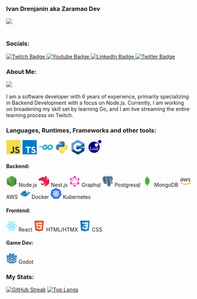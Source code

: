 ### Ivan Drenjanin aka Zaramao Dev
<div id="header">
<div>
<img src="https://media.giphy.com/media/v1.Y2lkPTc5MGI3NjExMTZvZ2RsMzFlYXE2ZTRqa3hldTlndDV6MmRlaXZieDdxdWlkZ2c1bSZlcD12MV9pbnRlcm5hbF9naWZfYnlfaWQmY3Q9cw/kJV3yFjaVYtlP0CMOR/giphy.gif" width="100"/>
  
</div>
<div>
<img src="https://komarev.com/ghpvc/?username=ivandrenjanin&style=flat-square&color=blue" alt=""/>
  
</div>

### Socials:
<div id="badges">
  <a href="https://www.twitch.tv/zaramao_dev">  
    <img src="https://img.shields.io/badge/Twitch-purple?style=for-the-badge&logo=twitch&logoColor=white" alt="Twitch Badge"/>
  </a>
  <a href="https://www.youtube.com/@zaramao">
    <img src="https://img.shields.io/badge/YouTube-red?style=for-the-badge&logo=youtube&logoColor=white" alt="Youtube Badge"/>
  </a>
  <a href="https://www.linkedin.com/in/ivan-drenjanin/">
    <img src="https://img.shields.io/badge/LinkedIn-blue?style=for-the-badge&logo=linkedin&logoColor=white" alt="LinkedIn Badge"/>
  </a>
  <a href="https://twitter.com/zaramao_dev">
    <img src="https://img.shields.io/badge/Twitter-blue?style=for-the-badge&logo=twitter&logoColor=white" alt="Twitter Badge"/>
  </a>

</div>
</div>
  
### About Me:
  <div>
    <img src="https://media.giphy.com/media/v1.Y2lkPTc5MGI3NjExdmo0cGszbjBxY2gwZGUwcXVjcDNkYTc3Y25vbGowMTd2anE1cmR2eCZlcD12MV9pbnRlcm5hbF9naWZfYnlfaWQmY3Q9Zw/xTiIzJSKB4l7xTouE8/giphy.gif" width="250px"/>
  </div>

I am a software developer with 6 years of experience, primarily specializing in Backend Development with a focus on Node.js. Currently, I am working on broadening my skill set by learning Go, and I am live streaming the entire learning process on Twitch.

### Languages, Runtimes, Frameworks and other tools:
<img src="https://github.com/devicons/devicon/blob/master/icons/javascript/javascript-original.svg" width="40" />&nbsp;<img src="https://github.com/devicons/devicon/blob/master/icons/typescript/typescript-original.svg" width="40" />&nbsp;<img src="https://github.com/devicons/devicon/blob/master/icons/go/go-original-wordmark.svg" width="40" />&nbsp;<img src="https://github.com/devicons/devicon/blob/master/icons/python/python-original.svg" width="40" />&nbsp;<img src="https://github.com/devicons/devicon/blob/master/icons/cplusplus/cplusplus-original.svg" width="40" />&nbsp;<img src="https://github.com/devicons/devicon/blob/master/icons/lua/lua-original.svg" width="40" />&nbsp;

#### Backend:
<img src="https://github.com/devicons/devicon/blob/master/icons/nodejs/nodejs-original.svg" width="30" /> Node.js <img src="https://github.com/devicons/devicon/blob/master/icons/nestjs/nestjs-original.svg" width="30"/> Nest.js <img src="https://github.com/devicons/devicon/blob/master/icons/graphql/graphql-plain.svg" width="30" /> Graphql <img src="https://github.com/devicons/devicon/blob/master/icons/postgresql/postgresql-original.svg" width="30" /> Postgresql <img src="https://github.com/devicons/devicon/blob/master/icons/mongodb/mongodb-plain.svg" width="30" /> MongoDB <img src="https://github.com/devicons/devicon/blob/master/icons/amazonwebservices/amazonwebservices-original-wordmark.svg" width="30" /> AWS <img src="https://github.com/devicons/devicon/blob/master/icons/docker/docker-original.svg" width="30" /> Docker <img src="https://github.com/devicons/devicon/blob/master/icons/kubernetes/kubernetes-original.svg" width="30" /> Kubernetes

#### Frontend:
<img src="https://github.com/devicons/devicon/blob/master/icons/react/react-original.svg" width="30" /> React <img src="https://github.com/devicons/devicon/blob/master/icons/html5/html5-original.svg" width="30" /> HTML/HTMX <img src="https://github.com/devicons/devicon/blob/master/icons/css3/css3-original.svg" width="30" /> CSS

#### Game Dev:
<img src="https://github.com/devicons/devicon/blob/master/icons/godot/godot-original.svg" width="30" /> Godot

### My Stats:
[![GitHub Streak](https://github-readme-streak-stats.herokuapp.com?user=ivandrenjanin&theme=dark)](https://git.io/streak-stats)
[![Top Langs](https://github-readme-stats.vercel.app/api/top-langs/?username=ivandrenjanin&layout=compact&theme=vision-friendly-dark)](https://github.com/anuraghazra/github-readme-stats)
